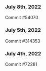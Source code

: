 ### July 8th, 2022

Commit #54070

### July 5th, 2022

Commit #314353


### July 4th, 2022

Commit #72281
